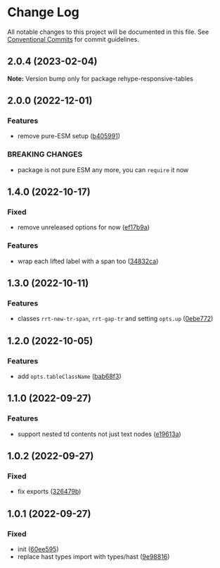 # Change Log

All notable changes to this project will be documented in this file.
See [Conventional Commits](https://conventionalcommits.org) for commit guidelines.

## 2.0.4 (2023-02-04)

**Note:** Version bump only for package rehype-responsive-tables

## 2.0.0 (2022-12-01)

### Features

- remove pure-ESM setup ([b405991](https://github.com/codsen/codsen/commit/b405991e06502e106bcb5cd4d49d94a663d078f2))

### BREAKING CHANGES

- package is not pure ESM any more, you can `require` it now

## 1.4.0 (2022-10-17)

### Fixed

- remove unreleased options for now ([ef17b9a](https://github.com/codsen/codsen/commit/ef17b9a3993d796ccfe52f930459f4360906474c))

### Features

- wrap each lifted label with a span too ([34832ca](https://github.com/codsen/codsen/commit/34832cac9c2c21bc0ff405ff136754e1592e8a57))

## 1.3.0 (2022-10-11)

### Features

- classes `rrt-new-tr-span`, `rrt-gap-tr` and setting `opts.up` ([0ebe772](https://github.com/codsen/codsen/commit/0ebe772d80a7e892ed77338c28e47440fb6e7f53))

## 1.2.0 (2022-10-05)

### Features

- add `opts.tableClassName` ([bab68f3](https://github.com/codsen/codsen/commit/bab68f370af5a7ca57d8e03102a80927831d27f9))

## 1.1.0 (2022-09-27)

### Features

- support nested td contents not just text nodes ([e19613a](https://github.com/codsen/codsen/commit/e19613aeec9d1800daed8043b50591fe265050df))

## 1.0.2 (2022-09-27)

### Fixed

- fix exports ([326479b](https://github.com/codsen/codsen/commit/326479bd4b61bac1940944298c71c04340c6d6ff))

## 1.0.1 (2022-09-27)

### Fixed

- init ([60ee595](https://github.com/codsen/codsen/commit/60ee5952914aaefdf2cd0bfcad4c27f32563a102))
- replace hast types import with types/hast ([9e98816](https://github.com/codsen/codsen/commit/9e988168551e845fe454c22b9d2fd7b53ff679fc))
